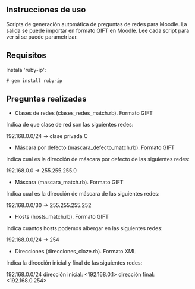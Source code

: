 Instrucciones de uso
--------------------
Scripts de generación automática de preguntas de redes para Moodle.
La salida se puede importar en formato GIFT en Moodle.
Lee cada script para ver si se puede parametrizar.

Requisitos
----------

Instala 'ruby-ip':

```
# gem install ruby-ip
```

Preguntas realizadas
--------------------
* Clases de redes (clases_redes_match.rb). Formato GIFT

Indica de que clase de red son las siguientes redes:

192.168.0.0/24 -> clase privada C

* Máscara por defecto (mascara_defecto_match.rb). Formato GIFT

Indica cual es la dirección de máscara por defecto de las siguientes redes:

192.168.0.0 -> 255.255.255.0

* Máscara (mascara_match.rb). Formato GIFT

Indica cual es la dirección de máscara de las siguientes redes:

192.168.0.0/30 -> 255.255.255.252

* Hosts (hosts_match.rb). Formato GIFT

Indica cuantos hosts podemos albergar en las siguientes redes:

192.168.0.0/24 -> 254

* Direcciones (direcciones_cloze.rb). Formato XML

Indica la dirección inicial y final de las siguientes redes:

192.168.0.0/24 dirección inicial: <192.168.0.1>  dirección final: <192.168.0.254>

